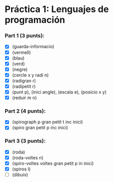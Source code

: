 # Práctica 1: Lenguajes de programación

### Part 1 (3 punts):

- [x] (guarda-informacio)
- [x] (vermell)
- [x] (blau)
- [x] (verd)
- [x] (negre)
- [x] (cercle x y radi n)
- [x] (radigran r)
- [x] (radipetit r)
- [x] (punt p), (inici angle), (escala e), (posicio x y)
- [x] (reduir m n)

### Part 2 (4 punts):

- [x] (spirograph p gran petit t inc inici)
- [x] (spiro gran petit p inc inici)

### Part 3 (3 punts):

- [x] (roda)
- [x] (roda-voltes n)
- [x] (spiro-voltes voltes gran petit p in inici)
- [x] (spiros l)
- [ ] (dibuix)
